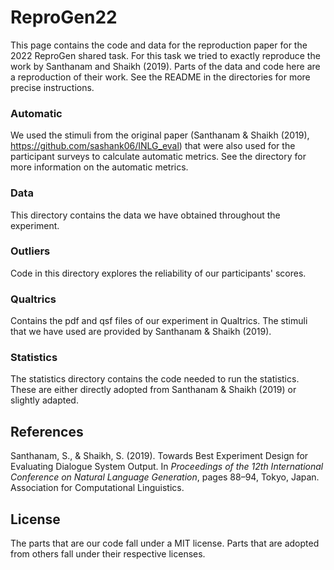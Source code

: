 # ReproGen22
This page contains the code and data for the reproduction paper for the 2022 ReproGen shared task. For this task we tried to exactly reproduce the work by Santhanam and Shaikh (2019). Parts of the data and code here are a reproduction of their work. See the README in the directories for more precise instructions.

### Automatic
We used the stimuli from the original paper (Santhanam & Shaikh (2019), https://github.com/sashank06/INLG_eval) that were also used for the participant surveys to calculate automatic metrics. See the directory for more information on the automatic metrics.

### Data
This directory contains the data we have obtained throughout the experiment.

### Outliers
Code in this directory explores the reliability of our participants' scores. 

### Qualtrics
Contains the pdf and qsf files of our experiment in Qualtrics. The stimuli that we have used are provided by Santhanam & Shaikh (2019).

### Statistics
The statistics directory contains the code needed to run the statistics. These are either directly adopted from Santhanam & Shaikh (2019) or slightly adapted.

## References
Santhanam, S., & Shaikh, S. (2019). Towards Best Experiment Design for Evaluating Dialogue System Output. In _Proceedings of the 12th International Conference on Natural Language Generation_, pages 88–94, Tokyo, Japan. Association for Computational Linguistics.


## License
The parts that are our code fall under a MIT license. Parts that are adopted from others fall under their respective licenses.
